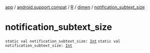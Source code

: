 [app](../../../index.md) / [android.support.compat](../../index.md) / [R](../index.md) / [dimen](index.md) / [notification_subtext_size](.)

# notification_subtext_size

`static val notification_subtext_size: `[`Int`](https://kotlinlang.org/api/latest/jvm/stdlib/kotlin/-int/index.html)
`static val notification_subtext_size: `[`Int`](https://kotlinlang.org/api/latest/jvm/stdlib/kotlin/-int/index.html)